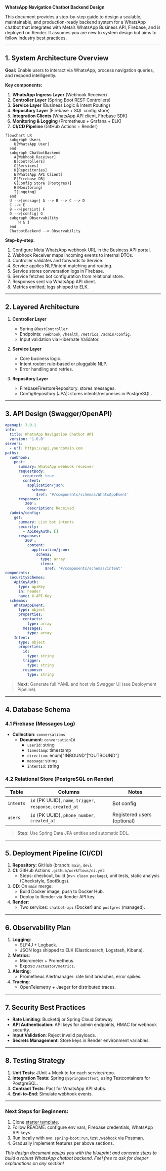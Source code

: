 **WhatsApp Navigation Chatbot Backend Design**

This document provides a step-by-step guide to design a scalable, maintainable, and production-ready backend system for a WhatsApp chatbot that integrates with Meta’s WhatsApp Business API, Firebase, and is deployed on Render. It assumes you are new to system design but aims to follow industry best practices.

---

## 1. System Architecture Overview

**Goal:** Enable users to interact via WhatsApp, process navigation queries, and respond intelligently.

**Key components:**

1. **WhatsApp Ingress Layer** (Webhook Receiver)
2. **Controller Layer** (Spring Boot REST Controllers)
3. **Service Layer** (Business Logic & Intent Routing)
4. **Repository Layer** (Firebase + SQL config store)
5. **Integration Clients** (WhatsApp API client, Firebase SDK)
6. **Monitoring & Logging** (Prometheus + Grafana + ELK)
7. **CI/CD Pipeline** (GitHub Actions + Render)

```mermaid
flowchart LR
  subgraph Users
    U[WhatsApp User]
  end
  subgraph ChatbotBackend
    A[Webhook Receiver]
    B[Controllers]
    C[Services]
    D[Repositories]
    E[WhatsApp API Client]
    F[Firebase DB]
    G[Config Store (Postgres)]
    H[Monitoring]
    I[Logging]
  end
  U -->|message| A --> B --> C --> D
  C --> E
  B -->|persist| F
  D -->|config| G
  subgraph Observability
      H & I
  end
  ChatbotBackend --> Observability
```

**Step-by-step:**

1. Configure Meta WhatsApp webhook URL in the Business API portal.
2. Webhook Receiver maps incoming events to internal DTOs.
3. Controller validates and forwards to Service.
4. Service applies NLP/intent matching and routing.
5. Service stores conversation logs in Firebase.
6. Service fetches bot configuration from relational store.
7. Responses sent via WhatsApp API client.
8. Metrics emitted; logs shipped to ELK.

---

## 2. Layered Architecture

1. **Controller Layer**

   - Spring `@RestController`
   - Endpoints: `/webhook`, `/health`, `/metrics`, `/admin/config`.
   - Input validation via Hibernate Validator.

2. **Service Layer**

   - Core business logic.
   - Intent router: rule-based or pluggable NLP.
   - Error handling and retries.

3. **Repository Layer**

   - FirebaseFirestoreRepository: stores messages.
   - ConfigRepository (JPA): stores intents/responses in PostgreSQL.

---

## 3. API Design (Swagger/OpenAPI)

```yaml
openapi: 3.0.1
info:
  title: WhatsApp Navigation Chatbot API
  version: '1.0.0'
servers:
  - url: https://api.yourdomain.com
paths:
  /webhook:
    post:
      summary: WhatsApp webhook receiver
      requestBody:
        required: true
        content:
          application/json:
            schema:
              $ref: '#/components/schemas/WhatsAppEvent'
      responses:
        '200':
          description: Received
  /admin/config:
    get:
      summary: List bot intents
      security:
        - ApiKeyAuth: []
      responses:
        '200':
          content:
            application/json:
              schema:
                type: array
                items:
                  $ref: '#/components/schemas/Intent'
components:
  securitySchemes:
    ApiKeyAuth:
      type: apiKey
      in: header
      name: X-API-Key
  schemas:
    WhatsAppEvent:
      type: object
      properties:
        contacts:
          type: array
        messages:
          type: array
    Intent:
      type: object
      properties:
        id:
          type: string
        trigger:
          type: string
        response:
          type: string
```

> **Next:** Generate full YAML and host via Swagger UI (see Deployment Pipeline).

---

## 4. Database Schema

### 4.1 Firebase (Messages Log)

- **Collection**: `conversations`
  - **Document**: `conversationId`
    - `userId`: string
    - `timestamp`: timestamp
    - `direction`: enum["INBOUND"|"OUTBOUND"]
    - `message`: string
    - `intentId`: string

### 4.2 Relational Store (PostgreSQL on Render)

| Table     | Columns                                                     | Notes                       |
| --------- | ----------------------------------------------------------- | --------------------------- |
| `intents` | `id` (PK UUID), `name`, `trigger`, `response`, `created_at` | Bot config                  |
| `users`   | `id` (PK UUID), `phone_number`, `created_at`                | Registered users (optional) |

> **Step:** Use Spring Data JPA entities and automatic DDL.

---

## 5. Deployment Pipeline (CI/CD)

1. **Repository**: GitHub (branch: `main`, `dev`).
2. **CI**: GitHub Actions `.github/workflows/ci.yml`:
   - Steps: checkout, build (`mvn clean package`), unit tests, static analysis (Checkstyle, SpotBugs).
3. **CD**: On `main` merge:
   - Build Docker image, push to Docker Hub.
   - Deploy to Render via Render API key.
4. **Render**:
   - Two services: `chatbot-api` (Docker) and `postgres` (managed).

---

## 6. Observability Plan

1. **Logging**:
   - SLF4J + Logback.
   - JSON logs shipped to ELK (Elasticsearch, Logstash, Kibana).
2. **Metrics**:
   - Micrometer + Prometheus.
   - Expose `/actuator/metrics`.
3. **Alerting**:
   - Prometheus Alertmanager: rate limit breaches, error spikes.
4. **Tracing**:
   - OpenTelemetry + Jaeger for distributed traces.

---

## 7. Security Best Practices

- **Rate Limiting**: Bucket4j or Spring Cloud Gateway.
- **API Authentication**: API keys for admin endpoints, HMAC for webhook security.
- **Input Validation**: Reject invalid payloads.
- **Secrets Management**: Store keys in Render environment variables.

---

## 8. Testing Strategy

1. **Unit Tests**: JUnit + Mockito for each service/repo.
2. **Integration Tests**: Spring `@SpringBootTest`, using Testcontainers for PostgreSQL.
3. **Contract Tests**: Pact for WhatsApp API stubs.
4. **End-to-End**: Simulate webhook events.

---

### Next Steps for Beginners:

1. Clone [starter template](https://github.com/your-org/whatsapp-chatbot-starter).
2. Follow README: configure env vars, Firebase credentials, WhatsApp API keys.
3. Run locally with `mvn spring-boot:run`, test `/webhook` via Postman.
4. Gradually implement features per above sections.

*This design document equips you with the blueprint and concrete steps to build a robust WhatsApp chatbot backend. Feel free to ask for deeper explanations on any section!*

